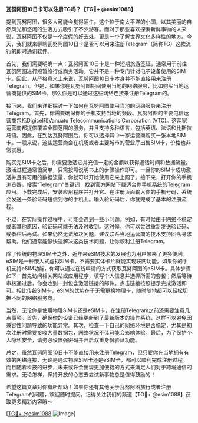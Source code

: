 **瓦努阿图10日卡可以注册TG吗？【TG💪+ @esim1088】**

提到瓦努阿图，很多人可能会觉得陌生。这个位于南太平洋的小国，以其美丽的自然风光和悠闲的生活方式吸引了不少游客。而对于那些喜欢探索新鲜事物的人来说，瓦努阿图不仅是一个度假的好去处，更是一个了解世界文化多样性的地方。今天，我们就来聊聊瓦努阿图10日卡是否可以用来注册Telegram（简称TG）这款流行的即时通讯软件。

首先，我们需要明确一点：瓦努阿图10日卡是一种短期旅游签证，通常用于前往瓦努阿图进行短暂旅行或商务活动。它并不是一种专门针对电子设备使用的SIM卡。因此，从严格意义上来说，瓦努阿图10日卡本身并不能直接用来注册Telegram。但是，如果你在瓦努阿图期间使用当地的网络服务，比如购买当地运营商提供的SIM卡，那么你是可以通过这些网络连接来注册Telegram的。

接下来，我们来详细探讨一下如何在瓦努阿图使用当地的网络服务来注册Telegram。首先，你需要确保你的手机支持当地的频段。瓦努阿图的主要电信运营商包括Digicel和Vanuatu Telecommunications Corporation (VTC)。这两家运营商都提供覆盖全国范围的服务，并且支持多种语言，包括英语、法语和比斯拉马语。因此，在到达瓦努阿图后，你可以选择其中一家运营商购买一张本地SIM卡。一般来说，这些运营商会在机场或者主要城市的营业厅出售SIM卡，价格也非常实惠。

购买完SIM卡之后，你需要激活它并充值一定的金额以获得通话时间和数据流量。激活过程通常很简单，只需按照说明书上的步骤操作即可。一旦你的SIM卡成功激活并且有可用的数据流量，你就可以开始使用它来上网了。接下来，打开你的手机浏览器，搜索“Telegram”关键词，找到官方网站下载适合你手机系统的Telegram应用。下载完成后，安装应用程序并打开它。在注册页面输入你的手机号码，系统会发送一条验证码短信到你的手机上。输入验证码后，你就完成了基本的注册流程。

不过，在实际操作过程中，可能会遇到一些小问题。例如，有时候由于网络不稳定或者其他原因，验证码可能无法及时收到。这时候，你可以尝试重新发送验证码，或者稍后再试。如果仍然无法解决问题，建议联系当地运营商的技术支持团队寻求帮助。他们通常能够快速解决这类技术问题，让你顺利注册Telegram。

除了传统的物理SIM卡之外，近年来eSIM技术的发展也为用户带来了更多便利。eSIM是一种嵌入式虚拟SIM卡，不需要实体卡片就能实现联网功能。如果你的手机支持eSIM功能，你可以通过在线申请的方式获取瓦努阿图的eSIM卡。具体步骤如下：首先访问相关网站或应用程序，填写个人信息并选择所需的套餐；然后等待审核通过后，你会收到一封包含激活链接的邮件。点击链接按照提示完成激活即可。相比传统SIM卡，eSIM的优势在于无需更换物理卡，随时随地都可以轻松切换不同的网络服务商。

当然，无论你是使用物理SIM卡还是eSIM卡，在注册Telegram之前还需要注意几点事项。首先，确保你的设备已经更新到了最新版本的操作系统，这样可以避免因兼容性问题导致的功能异常。其次，检查一下自己的网络环境是否稳定，尤其是初次注册时需要接收大量数据包，网络状况不佳可能会影响体验。最后，为了保护个人隐私安全，请务必设置强密码并开启双重身份验证功能。

总之，虽然瓦努阿图10日卡不能直接用来注册Telegram，但只要你在当地拥有有效的网络连接，无论是通过物理SIM卡还是eSIM卡，都可以顺利完成注册过程。而且随着科技的进步，未来或许会出现更加便捷的方式来满足人们对于跨境通信的需求。无论怎样，保持开放的心态去尝试新事物总是值得鼓励的！

希望这篇文章对你有所帮助！如果你还有其他关于瓦努阿图旅行或者注册Telegram的问题，欢迎随时提问。记得关注我们的频道【TG💪+ @esim1088】获取更多精彩内容哦～ 

[[TG💪+ @esim1088](https://t.me/s/esim1088) ![Image](https://i.postimg.cc/4NQfJmqS/Snipaste-2025-05-13-00-14-12.png)]